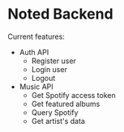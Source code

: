 # Noted Backend

Current features:
* Auth API
    - Register user
    - Login user
    - Logout
* Music API
    - Get Spotify access token
    - Get featured albums
    - Query Spotify
    - Get artist's data
